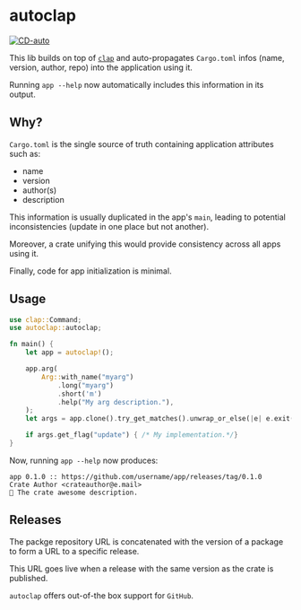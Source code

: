 # autoclap

[![CD-auto](https://github.com/mihaigalos/autoclap/actions/workflows/cd-auto.yaml/badge.svg)](https://github.com/mihaigalos/autoclap/actions/workflows/cd-auto.yaml)

This lib builds on top of [`clap`](https://crates.io/crates/clap) and auto-propagates `Cargo.toml` infos (name, version, author, repo) into the application using it.

Running `app --help` now automatically includes this information in its output.

## Why?

`Cargo.toml` is the single source of truth containing application attributes such as:
* name
* version
* author(s)
* description

This information is usually duplicated in the app's `main`, leading to potential inconsistencies (update in one place but not another).

Moreover, a crate unifying this would provide consistency across all apps using it.

Finally, code for app initialization is minimal.

## Usage

```rust
use clap::Command;
use autoclap::autoclap;

fn main() {
    let app = autoclap!();

    app.arg(
        Arg::with_name("myarg")
            .long("myarg")
            .short('m')
            .help("My arg description."),
    );
    let args = app.clone().try_get_matches().unwrap_or_else(|e| e.exit());

    if args.get_flag("update") { /* My implementation.*/}
}
```

Now, running `app --help` now produces:

```
app 0.1.0 :: https://github.com/username/app/releases/tag/0.1.0
Crate Author <crateauthor@e.mail>
🧵 The crate awesome description.
```

## Releases
The packge repository URL is concatenated with the version of a package to form a URL to a specific release.

This URL goes live when a release with the same version as the crate is published.

`autoclap` offers out-of-the box support for `GitHub`.
